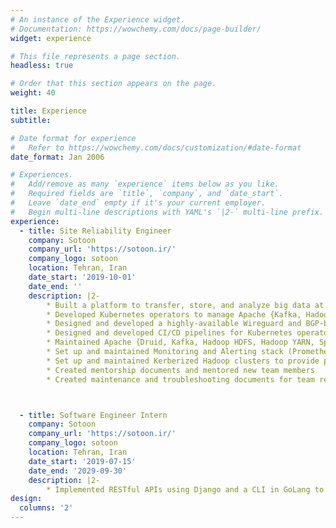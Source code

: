 ```yaml
---
# An instance of the Experience widget.
# Documentation: https://wowchemy.com/docs/page-builder/
widget: experience

# This file represents a page section.
headless: true

# Order that this section appears on the page.
weight: 40

title: Experience
subtitle:

# Date format for experience
#   Refer to https://wowchemy.com/docs/customization/#date-format
date_format: Jan 2006

# Experiences.
#   Add/remove as many `experience` items below as you like.
#   Required fields are `title`, `company`, and `date_start`.
#   Leave `date_end` empty if it's your current employer.
#   Begin multi-line descriptions with YAML's `|2-` multi-line prefix.
experience:
  - title: Site Reliability Engineer
    company: Sotoon
    company_url: 'https://sotoon.ir/'
    company_logo: sotoon
    location: Tehran, Iran
    date_start: '2019-10-01'
    date_end: ''
    description: |2-
        * Built a platform to transfer, store, and analyze big data at petabyte scale for multiple user-facing applications with more than 110 million active users across Android, iOS, and Web
        * Developed Kubernetes operators to manage Apache {Kafka, Hadoop, ZooKeeper} clusters in a Platform-as-a-Service (PaaS) environment to reduce cluster creation and maintenance costs
        * Designed and developed a highly-available Wireguard and BGP-based cloud VPN solution with 99.9% uptime using Kubernetes operators 
        * Designed and developed CI/CD pipelines for Kubernetes operators to make the development and deployment process faster and safer
        * Maintained Apache {Druid, Kafka, Hadoop HDFS, Hadoop YARN, Spark, ZooKeeper} and Elastic Stack (ELK) clusters/services in an on-premise environment with 99.9% availability
        * Set up and maintained Monitoring and Alerting stack (Prometheus, Alertmanager, Grafana, and M3DB as long-term storage) and defined and tuned symptom-based alerts to reduce false alarms by 70%
        * Set up and maintained Kerberized Hadoop clusters to provide per-user authentication and authorization
        * Created mentorship documents and mentored new team members
        * Created maintenance and troubleshooting documents for team resources, clusters, and services to effectively train new and existing team members, share knowledge, and distribute responsibilities



  - title: Software Engineer Intern
    company: Sotoon
    company_url: 'https://sotoon.ir/'
    company_logo: sotoon
    location: Tehran, Iran
    date_start: '2019-07-15'
    date_end: '2029-09-30'
    description: |2-
        * Implemented RESTful APIs using Django and a CLI in GoLang to learn best practices, clean code, code review principles, and working in an agile team
design:
  columns: '2'
---
```

